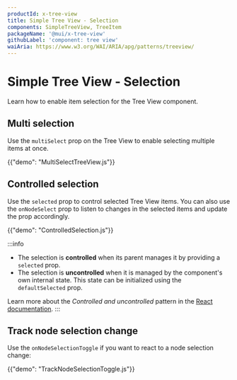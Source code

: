 ```yaml
---
productId: x-tree-view
title: Simple Tree View - Selection
components: SimpleTreeView, TreeItem
packageName: '@mui/x-tree-view'
githubLabel: 'component: tree view'
waiAria: https://www.w3.org/WAI/ARIA/apg/patterns/treeview/
---
```


# Simple Tree View - Selection

<p class="description">Learn how to enable item selection for the Tree View component.</p>

## Multi selection

Use the `multiSelect` prop on the Tree View to enable selecting multiple items at once.

{{"demo": "MultiSelectTreeView.js"}}

## Controlled selection

Use the `selected` prop to control selected Tree View items.
You can also use the `onNodeSelect` prop to listen to changes in the selected items and update the prop accordingly.

{{"demo": "ControlledSelection.js"}}

:::info

- The selection is **controlled** when its parent manages it by providing a `selected` prop.
- The selection is **uncontrolled** when it is managed by the component's own internal state. This state can be initialized using the `defaultSelected` prop.

Learn more about the _Controlled and uncontrolled_ pattern in the [React documentation](https://react.dev/learn/sharing-state-between-components#controlled-and-uncontrolled-components).
:::

## Track node selection change

Use the `onNodeSelectionToggle` if you want to react to a node selection change:

{{"demo": "TrackNodeSelectionToggle.js"}}
